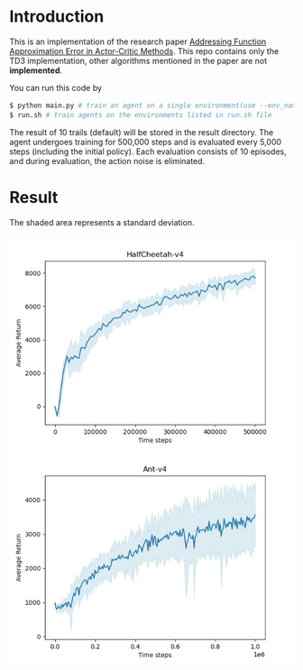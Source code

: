 # Introduction
This is an implementation of the research paper [Addressing Function Approximation Error in Actor-Critic Methods](https://arxiv.org/pdf/1802.09477.pdf). This repo contains only the TD3 implementation, other algorithms mentioned in the paper are not **implemented**.

You can run this code by 
```bash
$ python main.py # train an agent on a single environment(use --env_name to change the environment)
$ run.sh # train agents on the environments listed in run.sh file 

```

The result of 10 trails (default) will be stored in the result directory. The agent undergoes training for 500,000 steps and is evaluated every 5,000 steps (including the initial policy). Each evaluation consists of 10 episodes, and during evaluation, the action noise is eliminated. 


# Result
The shaded area represents a standard deviation.

![HalfCheetah](result/HalfCheetah-v4/HalfCheetah-v4.jpg)
![Ant](result/Ant-v4/Ant-v4.jpg)